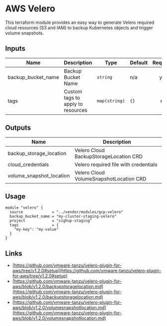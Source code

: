 # AWS Velero

This terraform module provides an easy way to generate Velero required cloud resources (S3 and IAM) to backup
Kubernetes objects and trigger volume snapshots.

## Inputs

| Name                 | Description                            | Type          | Default | Required |
| -------------------- | -------------------------------------- | ------------- | ------- | :------: |
| backup\_bucket\_name | Backup Bucket Name                     | `string`      | n/a     |   yes    |
| tags                 | Custom tags to apply to resources      | `map(string)` | `{}`    |   no     |

## Outputs

| Name                       | Description                             |
| -------------------------- | --------------------------------------- |
| backup\_storage\_location  | Velero Cloud BackupStorageLocation CRD  |
| cloud\_credentials         | Velero required file with credentials   |
| volume\_snapshot\_location | Velero Cloud VolumeSnapshotLocation CRD |

## Usage

```hcl
module "velero" {
  source             = "../vendor/modules/gcp-velero"
  backup_bucket_name = "my-cluster-staging-velero"
  project            = "sighup-staging"
  tags               = {
    "my-key": "my-value"
  }
}
```

## Links

- [https://github.com/vmware-tanzu/velero-plugin-for-aws/tree/v1.2.0#setup](https://github.com/vmware-tanzu/velero-plugin-for-aws/tree/v1.2.0#setup)
- [https://github.com/vmware-tanzu/velero-plugin-for-aws/blob/v1.2.0/backupstoragelocation.md](https://github.com/vmware-tanzu/velero-plugin-for-aws/blob/v1.2.0/backupstoragelocation.md)
- [https://github.com/vmware-tanzu/velero-plugin-for-aws/blob/v1.2.0/volumesnapshotlocation.md](https://github.com/vmware-tanzu/velero-plugin-for-aws/blob/v1.2.0/volumesnapshotlocation.md)
